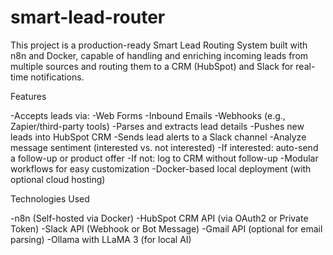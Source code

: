 # smart-lead-router
This project is a production-ready Smart Lead Routing System built with n8n and Docker, capable of handling and enriching incoming leads from multiple sources and routing them to a CRM (HubSpot) and Slack for real-time notifications.

Features

  -Accepts leads via:
    -Web Forms
    -Inbound Emails
    -Webhooks (e.g., Zapier/third-party tools)
  -Parses and extracts lead details
  -Pushes new leads into HubSpot CRM
  -Sends lead alerts to a Slack channel
  -Analyze message sentiment (interested vs. not interested)
    -If interested: auto-send a follow-up or product offer
    -If not: log to CRM without follow-up
  -Modular workflows for easy customization
  -Docker-based local deployment (with optional cloud hosting)

Technologies Used

  -n8n (Self-hosted via Docker)
  -HubSpot CRM API (via OAuth2 or Private Token)
  -Slack API (Webhook or Bot Message)
  -Gmail API (optional for email parsing)
  -Ollama with LLaMA 3 (for local AI)
